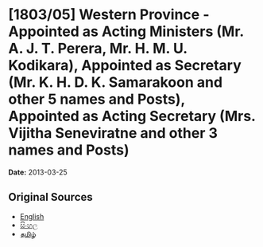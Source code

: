 # [1803/05] Western Province - Appointed as Acting Ministers (Mr. A. J. T. Perera, Mr. H. M. U. Kodikara), Appointed as Secretary (Mr. K. H. D. K. Samarakoon and other 5 names and Posts), Appointed as Acting Secretary (Mrs. Vijitha Seneviratne and other 3 names and Posts)

**Date:** 2013-03-25

## Original Sources

- [English](https://documents.gov.lk/view/extra-gazettes/2013/3/1803-05_E.pdf)
- [සිංහල](https://documents.gov.lk/view/extra-gazettes/2013/3/1803-05_S.pdf)
- [தமிழ்](https://documents.gov.lk/view/extra-gazettes/2013/3/1803-05_T.pdf)
